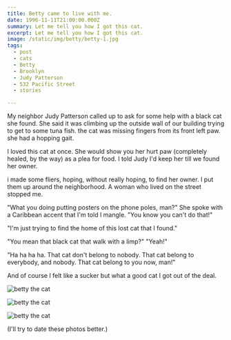 ```yaml
---
title: Betty came to live with me.
date: 1996-11-11T21:00:00.000Z
summary: Let me tell you how I got this cat.
excerpt: Let me tell you how I got this cat.
image: /static/img/betty/betty-1.jpg
tags:
  - post
  - cats
  - Betty
  - Brooklyn
  - Judy Patterson
  - 532 Pacific Street
  - stories

---
```


My neighbor Judy Patterson called up to ask for some help with a black cat she found. She said it was climbing up the outside wall of our building trying to get to some tuna fish. the cat was missing fingers from its front left paw. she had a hopping gait.

I loved this cat at once. She would show you her hurt paw (completely healed, by the way) as a plea for food. I told Judy I'd keep her till we found her owner.

i made some fliers, hoping, without really hoping, to find her owner. I put them up around the neighborhood. A woman who lived on the street stopped me.

"What you doing putting posters on the phone poles, man?" She spoke with a Caribbean accent that I'm told I mangle. "You know you can't do that!"

"I'm just trying to find the home of this lost cat that I found."

"You mean that black cat that walk with a limp?"
"Yeah!"

"Ha ha ha ha. That cat don't belong to nobody. That cat belong to everybody, and nobody. That cat belong to you now, man!"

And of course I felt like a sucker but what a good cat I got out of the deal.

![betty the cat](/static/img/betty/betty-1.jpg)

![betty the cat](/static/img/betty/betty-2.jpg)

![betty the cat](/static/img/betty/betty-with-her-black-cat-toy.jpg)

(I'll try to date these photos better.)